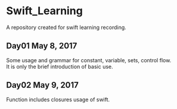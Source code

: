 # Swift_Learning
A repository created for swift learning recording.

## Day01 May 8, 2017
Some usage and grammar for constant, variable, sets, control flow.     
It is only the brief introduction of basic use.

## Day02 May 9, 2017
Function includes closures usage of swift.